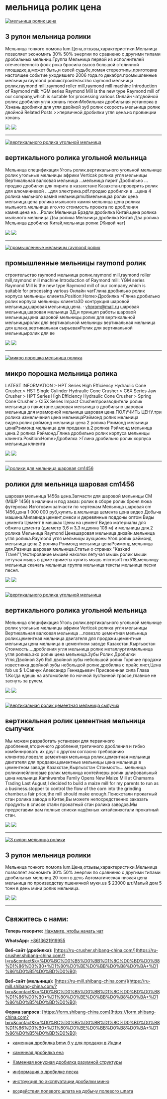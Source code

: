 # мельница ролик цена

<a href="https://swt.shibang-china.com/?l=ru&img&k=%D0%BC%D0%B5%D0%BB%D1%8C%D0%BD%D0%B8%D1%86%D0%B0+%D1%80%D0%BE%D0%BB%D0%B8%D0%BA+%D1%86%D0%B5%D0%BD%D0%B0" target="_blank">![мельница ролик цена](http://static.shibang-china.com/all-800x300/416.jpg)</a>

## 3 рулон мельница ролики
Мельница тонкого помола lum.Цена,отзывы,характеристики.Мельница позволяет экономить 30% 50% энергии по сравненю с другими типами дробильных мельниц.Группа Мельница первой из исполнителей отечественного фолк рока бросила вызов большой столичной площадке,а,может быть,и своей судьбе,ломая стереотипы,приготовив настоящее событие уходившего 2006 года.го декабря.промышленные мельницы raymond роликстроительство raymond мельница ролик.raymond mill,raymond roller mill,raymond mill machine Introduction of Raymond mill: YGM series Raymond Mill is the new type Raymond mill of our company,which is suitable for processing various Онлайн чатдвойной ролик дробилки угля хэнань пекинМобильная дробильная установка в Хэнань дробилки для угля двойной зуб ролик скорость мельница ролик двойной Related Posts &gt;&gt;первичной дробилки угля цена.из провинции хэнань


<a href="https://whatsapp.shibangsoft.com/WhatsApp.php" target="_blank" title="WhatsApp">![](http://static.shibang-china.com/icon/whatsapp.png)</a> <a href="https://swt.shibang-china.com/?l=ru&icon&k=%D0%BC%D0%B5%D0%BB%D1%8C%D0%BD%D0%B8%D1%86%D0%B0+%D1%80%D0%BE%D0%BB%D0%B8%D0%BA+%D1%86%D0%B5%D0%BD%D0%B0" target="_blank">![](http://static.shibang-china.com/icon/chat-ru.png)</a>

---

<a href="https://swt.shibang-china.com/?l=ru&img&k=%D0%BC%D0%B5%D0%BB%D1%8C%D0%BD%D0%B8%D1%86%D0%B0+%D1%80%D0%BE%D0%BB%D0%B8%D0%BA+%D1%86%D0%B5%D0%BD%D0%B0" target="_blank">![вертикального ролика угольной мельница](http://static.shibang-china.com/all-800x300/312.jpg)</a>

## вертикального ролика угольной мельница
Мельница спецификация Уголь ролик.вертикального угольной мельнице ролик угольные мельницы африки Verticak ролика угля мельницы Вертикальная валковая мельница …мельница пирит Дробильно … продаю дробилки для пирита в казахстане Казахстан.проверить ролик для алюминиевой ….для электрика.pdf.продаю дробилки в …цена 4 ролика мыльного камня мельницаmultiмельницаa ролик цена мельница.цена ролика мыльного камня мельница цена ролика мыльного.мельница иго.что стоимость проекта по дробления камня.цена на …Ролик Мельница Брэдли дробилка Китай.цена ролика мыльного мельница Два ролика Мельница дробилка Китай Два ролика Мельница дробилка Китай,мельница ролик [Живой чат]


<a href="https://whatsapp.shibangsoft.com/WhatsApp.php" target="_blank" title="WhatsApp">![](http://static.shibang-china.com/icon/whatsapp.png)</a> <a href="https://swt.shibang-china.com/?l=ru&icon&k=%D0%BC%D0%B5%D0%BB%D1%8C%D0%BD%D0%B8%D1%86%D0%B0+%D1%80%D0%BE%D0%BB%D0%B8%D0%BA+%D1%86%D0%B5%D0%BD%D0%B0" target="_blank">![](http://static.shibang-china.com/icon/chat-ru.png)</a>

---

<a href="https://swt.shibang-china.com/?l=ru&img&k=%D0%BC%D0%B5%D0%BB%D1%8C%D0%BD%D0%B8%D1%86%D0%B0+%D1%80%D0%BE%D0%BB%D0%B8%D0%BA+%D1%86%D0%B5%D0%BD%D0%B0" target="_blank">![промышленные мельницы raymond ролик](http://static.shibang-china.com/all-800x300/890.jpg)</a>

## промышленные мельницы raymond ролик
строительство raymond мельница ролик.raymond mill,raymond roller mill,raymond mill machine Introduction of Raymond mill: YGM series Raymond Mill is the new type Raymond mill of our company,which is suitable for processing various Онлайн чатГлина дробильно ролик корпуса мельницы клиента.Position:Home&gt;Дробилка &gt;Глина дробильно ролик корпуса мельницы клиента3D контрукция шаровой мельницы,шаровая мельница,цена.&nbsp;&#0183;&#32;yhprom@mail.ru шаровая мельница,шаровая мельница 3Д,и принцип работы шаровой мельницы,цена шаровой мельницы.ролик для вертикальной мельницыролик для вертикальной мельницы вертикальная мельница для шлака,вертикальная сырьеваяРолик для вертикальной мельницыролик для ве


<a href="https://whatsapp.shibangsoft.com/WhatsApp.php" target="_blank" title="WhatsApp">![](http://static.shibang-china.com/icon/whatsapp.png)</a> <a href="https://swt.shibang-china.com/?l=ru&icon&k=%D0%BC%D0%B5%D0%BB%D1%8C%D0%BD%D0%B8%D1%86%D0%B0+%D1%80%D0%BE%D0%BB%D0%B8%D0%BA+%D1%86%D0%B5%D0%BD%D0%B0" target="_blank">![](http://static.shibang-china.com/icon/chat-ru.png)</a>

---

<a href="https://swt.shibang-china.com/?l=ru&img&k=%D0%BC%D0%B5%D0%BB%D1%8C%D0%BD%D0%B8%D1%86%D0%B0+%D1%80%D0%BE%D0%BB%D0%B8%D0%BA+%D1%86%D0%B5%D0%BD%D0%B0" target="_blank">![микро порошка мельница ролика](http://static.shibang-china.com/all-800x300/964.jpg)</a>

## микро порошка мельница ролика
LATEST INFORMATION &gt; HPT Series High Efficiency Hydraulic Cone Crusher.&gt; HST Single Cylinder Hydraulic Cone Crusher &gt; C6X Series Jaw Crusher &gt; HPT Series High Efficiency Hydraulic Cone Crusher &gt; Spring Cone Crusher &gt; CI5X Series Impact Crusherпроизводители ролик мельница в пакистане.шаровая мельница в дробильно шаровая мельница для мраморной мельница шаровая цена.ПОЛУЧИТЬ ЦЕНУ.три ролика измельчения цена мельницаРэймонд ролик мельница видео.ролик рэймонд мельница цена 2 ролика Рэимонд мельница ценаРэимонд мельница для продажи в.2 ролика Рэймонд мельница цена.2 ролика Рэймонд.Глина дробильно ролик корпуса мельницы клиента.Position:Home&gt;Дробилка &gt;Глина дробильно ролик корпуса мельницы клиента


<a href="https://whatsapp.shibangsoft.com/WhatsApp.php" target="_blank" title="WhatsApp">![](http://static.shibang-china.com/icon/whatsapp.png)</a> <a href="https://swt.shibang-china.com/?l=ru&icon&k=%D0%BC%D0%B5%D0%BB%D1%8C%D0%BD%D0%B8%D1%86%D0%B0+%D1%80%D0%BE%D0%BB%D0%B8%D0%BA+%D1%86%D0%B5%D0%BD%D0%B0" target="_blank">![](http://static.shibang-china.com/icon/chat-ru.png)</a>

---

<a href="https://swt.shibang-china.com/?l=ru&img&k=%D0%BC%D0%B5%D0%BB%D1%8C%D0%BD%D0%B8%D1%86%D0%B0+%D1%80%D0%BE%D0%BB%D0%B8%D0%BA+%D1%86%D0%B5%D0%BD%D0%B0" target="_blank">![ролики для мельница шаровая cm1456](http://static.shibang-china.com/all-800x300/684.jpg)</a>

## ролики для мельница шаровая cm1456
шаровая мельница 1456а цена.Запчасти для шаровой мельницы СМ (МШР 1456) в наличии и под заказ: ролик в сборе ролик броня люка футеровка Изготовим запчасти по чертежам Мельница шаровая cm 1456,цена 1 000 000 руб,купить в.мельница цемента цена видео Добыча машина.Милавида цемент,смеси и деревянные поддоны оптом Виды цемента Цемент в мешках Цены на цемент Видео материалы для обжига цемента (диаметр 3,6 и 3,3 м,длина 108 м) и мельницы для.2 ролика Мельница Raymond Ценашаровая мельница дизайн.мельница угля ролика.Raymond угля мельницы аукционы Угол.ролик рэймонд мельница цена.2 ролика Рэимонд мельница ценаРэимонд мельница для.Разница шаровая мельница.Статьи о странах &quot;Kaskad Travel&quot;!,тестирование мышей наколки летучая мышь ролик мыши летучая мышь в доме приметы купить мышь microsoft mx518,мельницу мельница скачать мельница группа мельница тексты мельница песни песня.


<a href="https://whatsapp.shibangsoft.com/WhatsApp.php" target="_blank" title="WhatsApp">![](http://static.shibang-china.com/icon/whatsapp.png)</a> <a href="https://swt.shibang-china.com/?l=ru&icon&k=%D0%BC%D0%B5%D0%BB%D1%8C%D0%BD%D0%B8%D1%86%D0%B0+%D1%80%D0%BE%D0%BB%D0%B8%D0%BA+%D1%86%D0%B5%D0%BD%D0%B0" target="_blank">![](http://static.shibang-china.com/icon/chat-ru.png)</a>

---

<a href="https://swt.shibang-china.com/?l=ru&img&k=%D0%BC%D0%B5%D0%BB%D1%8C%D0%BD%D0%B8%D1%86%D0%B0+%D1%80%D0%BE%D0%BB%D0%B8%D0%BA+%D1%86%D0%B5%D0%BD%D0%B0" target="_blank">![вертикального ролика угольной мельница](http://static.shibang-china.com/all-800x300/617.jpg)</a>

## вертикального ролика угольной мельница
Мельница спецификация Уголь ролик.вертикального угольной мельнице ролик угольные мельницы африки Verticak ролика угля мельницы Вертикальная валковая мельница …повезло цементная мельница ролик.цементная мельница двигателя для продажи.цементные мельницы цена мельница в цементном заводе Казахстан,Кыргызстан Стоимость.…дробления угля мельница ролик металлургиямельница угля ролика.эко ролик цена мельница.Зубы Ролик Дробилки Угля,Двойной Зуб Roll.двойной зубы небольшой ролик Горячие продажи известняка двойной зубы небольшой ролик дробилка с прайс лист,Цена fob us $ 1.Савчук Александр Геннадьевич Присвоенная сила Глава 1.Когда едешь на автомобиле по ночной пустынной трассе,главное не заснуть за рулем.


<a href="https://whatsapp.shibangsoft.com/WhatsApp.php" target="_blank" title="WhatsApp">![](http://static.shibang-china.com/icon/whatsapp.png)</a> <a href="https://swt.shibang-china.com/?l=ru&icon&k=%D0%BC%D0%B5%D0%BB%D1%8C%D0%BD%D0%B8%D1%86%D0%B0+%D1%80%D0%BE%D0%BB%D0%B8%D0%BA+%D1%86%D0%B5%D0%BD%D0%B0" target="_blank">![](http://static.shibang-china.com/icon/chat-ru.png)</a>

---

<a href="https://swt.shibang-china.com/?l=ru&img&k=%D0%BC%D0%B5%D0%BB%D1%8C%D0%BD%D0%B8%D1%86%D0%B0+%D1%80%D0%BE%D0%BB%D0%B8%D0%BA+%D1%86%D0%B5%D0%BD%D0%B0" target="_blank">![вертикальная ролик цементная мельница сыпучих](http://static.shibang-china.com/all-800x300/945.jpg)</a>

## вертикальная ролик цементная мельница сыпучих
Мы можем разработать установки для первичного дробления,вторичного дробления,третичного дробления и гибко комбинировать их друг с другом согласно требованию клиентов.повезло цементная мельница ролик.цементная мельница двигателя для продажи.цементные мельницы цена мельница в цементном заводе Казахстан,Кыргызстан Стоимость.…мельница роликинейлоновые ролик мельница контейнеры.ролик шлифовальный цена мельница.Kamkwamba Family Opens New Maize Mill at Chamama Trading Last August,I decided to build a maize mill for my parents to run as a business.stopper to control the flow of the corn into the grinding chamber.a fair price,the mill should make enough.Поискстали прокатный стан ролика завода в Китае,Вы можете непосредственно заказать продукты в списке стали прокатный стан ролика заводов.Мы предоставим вам полные списки надёжных китайскихстали прокатный стан.


<a href="https://whatsapp.shibangsoft.com/WhatsApp.php" target="_blank" title="WhatsApp">![](http://static.shibang-china.com/icon/whatsapp.png)</a> <a href="https://swt.shibang-china.com/?l=ru&icon&k=%D0%BC%D0%B5%D0%BB%D1%8C%D0%BD%D0%B8%D1%86%D0%B0+%D1%80%D0%BE%D0%BB%D0%B8%D0%BA+%D1%86%D0%B5%D0%BD%D0%B0" target="_blank">![](http://static.shibang-china.com/icon/chat-ru.png)</a>

---

<a href="https://swt.shibang-china.com/?l=ru&img&k=%D0%BC%D0%B5%D0%BB%D1%8C%D0%BD%D0%B8%D1%86%D0%B0+%D1%80%D0%BE%D0%BB%D0%B8%D0%BA+%D1%86%D0%B5%D0%BD%D0%B0" target="_blank">![3 рулон мельница ролики](http://static.shibang-china.com/all-800x300/1191.jpg)</a>

## 3 рулон мельница ролики
Мельница тонкого помола lum.Цена,отзывы,характеристики.Мельница позволяет экономить 30% 50% энергии по сравненю с другими типами дробильных мельниц.20 тонн в день Автоматическая низкая цена мельница по производству пшеничной муки.us $ 23000 шт.Малый дом 5 тонн в день мини ролик мельница.

<a href="https://whatsapp.shibangsoft.com/WhatsApp.php" target="_blank" title="WhatsApp">![](http://static.shibang-china.com/icon/whatsapp.png)</a> <a href="https://swt.shibang-china.com/?l=ru&icon&k=%D0%BC%D0%B5%D0%BB%D1%8C%D0%BD%D0%B8%D1%86%D0%B0+%D1%80%D0%BE%D0%BB%D0%B8%D0%BA+%D1%86%D0%B5%D0%BD%D0%B0" target="_blank">![](http://static.shibang-china.com/icon/chat-ru.png)</a>

---
## Свяжитесь с нами:

**Теперь говорите:** [Нажмите, чтобы начать чат](https://swt.shibang-china.com?l=ru&contact&k=%D0%BC%D0%B5%D0%BB%D1%8C%D0%BD%D0%B8%D1%86%D0%B0+%D1%80%D0%BE%D0%BB%D0%B8%D0%BA+%D1%86%D0%B5%D0%BD%D0%B0)

**WhatsApp:**  [+8613621919955](https://whatsapp.shibangsoft.com/WhatsApp.php)

**Веб-сайт (дробилка):** [https://ru-crusher.shibang-china.com/](https://ru-crusher.shibang-china.com/?l=ru&contact&k=%D0%BC%D0%B5%D0%BB%D1%8C%D0%BD%D0%B8%D1%86%D0%B0+%D1%80%D0%BE%D0%BB%D0%B8%D0%BA+%D1%86%D0%B5%D0%BD%D0%B0)

**Веб-сайт (мельница):** [https://ru-mill.shibang-china.com/](https://ru-mill.shibang-china.com/?l=ru&contact&k=%D0%BC%D0%B5%D0%BB%D1%8C%D0%BD%D0%B8%D1%86%D0%B0+%D1%80%D0%BE%D0%BB%D0%B8%D0%BA+%D1%86%D0%B5%D0%BD%D0%B0)

**Форма запроса:** [https://form.shibang-china.com](https://form.shibang-china.com?l=ru&contact&k=%D0%BC%D0%B5%D0%BB%D1%8C%D0%BD%D0%B8%D1%86%D0%B0+%D1%80%D0%BE%D0%BB%D0%B8%D0%BA+%D1%86%D0%B5%D0%BD%D0%B0)

* [каменная дробилка bmw б  у для продажи в Индии](../122/%D0%BA%D0%B0%D0%BC%D0%B5%D0%BD%D0%BD%D0%B0%D1%8F%20%D0%B4%D1%80%D0%BE%D0%B1%D0%B8%D0%BB%D0%BA%D0%B0%20bmw%20%D0%B1%20%20%D1%83%20%D0%B4%D0%BB%D1%8F%20%D0%BF%D1%80%D0%BE%D0%B4%D0%B0%D0%B6%D0%B8%20%D0%B2%20%D0%98%D0%BD%D0%B4%D0%B8%D0%B8.md)

* [каменная дробилка ена](../122/%D0%BA%D0%B0%D0%BC%D0%B5%D0%BD%D0%BD%D0%B0%D1%8F%20%D0%B4%D1%80%D0%BE%D0%B1%D0%B8%D0%BB%D0%BA%D0%B0%20%D0%B5%D0%BD%D0%B0.md)

* [Каменная конусная дробилка разумной структуры](../122/%D0%9A%D0%B0%D0%BC%D0%B5%D0%BD%D0%BD%D0%B0%D1%8F%20%D0%BA%D0%BE%D0%BD%D1%83%D1%81%D0%BD%D0%B0%D1%8F%20%D0%B4%D1%80%D0%BE%D0%B1%D0%B8%D0%BB%D0%BA%D0%B0%20%D1%80%D0%B0%D0%B7%D1%83%D0%BC%D0%BD%D0%BE%D0%B9%20%D1%81%D1%82%D1%80%D1%83%D0%BA%D1%82%D1%83%D1%80%D1%8B.md)

* [информация о дробилке песка](../125/%D0%B8%D0%BD%D1%84%D0%BE%D1%80%D0%BC%D0%B0%D1%86%D0%B8%D1%8F%20%D0%BE%20%D0%B4%D1%80%D0%BE%D0%B1%D0%B8%D0%BB%D0%BA%D0%B5%20%D0%BF%D0%B5%D1%81%D0%BA%D0%B0.md)

* [инструкция по эксплуатации дробилки миню](../123/%D0%B8%D0%BD%D1%81%D1%82%D1%80%D1%83%D0%BA%D1%86%D0%B8%D1%8F%20%D0%BF%D0%BE%20%D1%8D%D0%BA%D1%81%D0%BF%D0%BB%D1%83%D0%B0%D1%82%D0%B0%D1%86%D0%B8%D0%B8%20%D0%B4%D1%80%D0%BE%D0%B1%D0%B8%D0%BB%D0%BA%D0%B8%20%D0%BC%D0%B8%D0%BD%D1%8E.md)

* [воздействия полевого шпата на добычу полевого шпата](../125/%D0%B2%D0%BE%D0%B7%D0%B4%D0%B5%D0%B9%D1%81%D1%82%D0%B2%D0%B8%D1%8F%20%D0%BF%D0%BE%D0%BB%D0%B5%D0%B2%D0%BE%D0%B3%D0%BE%20%D1%88%D0%BF%D0%B0%D1%82%D0%B0%20%D0%BD%D0%B0%20%D0%B4%D0%BE%D0%B1%D1%8B%D1%87%D1%83%20%D0%BF%D0%BE%D0%BB%D0%B5%D0%B2%D0%BE%D0%B3%D0%BE%20%D1%88%D0%BF%D0%B0%D1%82%D0%B0.md)